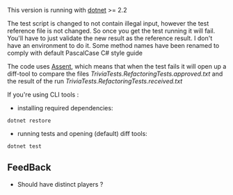 This version is running with [dotnet](https://www.microsoft.com/net) >= 2.2

The test script is changed to not contain illegal input, however the
test reference file is not changed. So once you get the test running it
will fail. You'll have to just validate the new result as the reference
result. I don't have an environment to do it.
Some method names have been renamed to comply with default PascalCase C# style guide

The code uses [Assent](https://github.com/droyad/Assent), which means that
when the test fails it will open up a diff-tool to compare the files
*TriviaTests.RefactoringTests.approved.txt* and the result of the run
*TriviaTests.RefactoringTests.received.txt*

If you're using CLI tools :
- installing required dependencies:
```
dotnet restore
```
- running tests and opening (default) diff tools:
```
dotnet test
```

## FeedBack

* Should have distinct players ?
